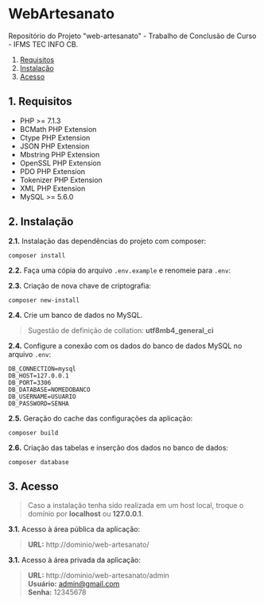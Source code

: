# WebArtesanato

Repositório do Projeto "web-artesanato" - Trabalho de Conclusão de Curso - IFMS TEC INFO CB.

1. [Requisitos](#1-requisitos)
2. [Instalação](#2-instalação)
3. [Acesso](#3-acesso)

## 1. Requisitos

- PHP >= 7.1.3
- BCMath PHP Extension
- Ctype PHP Extension
- JSON PHP Extension
- Mbstring PHP Extension
- OpenSSL PHP Extension
- PDO PHP Extension
- Tokenizer PHP Extension
- XML PHP Extension
- MySQL >= 5.6.0


## 2. Instalação

**2.1.** Instalação das dependências do projeto com composer:

    composer install


**2.2.** Faça uma cópia do arquivo `.env.example` e renomeie para `.env`:


**2.3.** Criação de nova chave de criptografia:

    composer new-install


**2.4.** Crie um banco de dados no MySQL.

> Sugestão de definição de collation: **utf8mb4_general_ci**


**2.4.** Configure a conexão com os dados do banco de dados MySQL no arquivo `.env`:

    DB_CONNECTION=mysql
    DB_HOST=127.0.0.1
    DB_PORT=3306
    DB_DATABASE=NOMEDOBANCO
    DB_USERNAME=USUARIO
    DB_PASSWORD=SENHA


**2.5.** Geração do cache das configurações da aplicação:

    composer build


**2.6.** Criação das tabelas e inserção dos dados no banco de dados:

    composer database

## 3. Acesso

> Caso a instalação tenha sido realizada em um host local, troque o domínio por **localhost** ou **127.0.0.1**.

**3.1.** Acesso à área pública da aplicação:

> **URL:** http://dominio/web-artesanato/


**3.1.** Acesso à área privada da aplicação:

> **URL:** http://dominio/web-artesanato/admin <br/> **Usuário:** admin@gmail.com <br/> **Senha:** 12345678